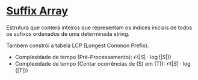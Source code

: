 # [Suffix Array](suffix_array.cpp)

<!-- DESCRIPTION -->
Estrutura que conterá inteiros que representam os índices iniciais de todos os sufixos ordenados de uma determinada string.
<!-- DESCRIPTION -->

Também constrói a tabela LCP (Longest Common Prefix).

* Complexidade de tempo (Pré-Processamento): $\mathcal{O}(|S| \cdot \log(|S|))$
* Complexidade de tempo (Contar ocorrências de \(S\) em \(T\)): $\mathcal{O}(|S| \cdot \log(|T|))$
